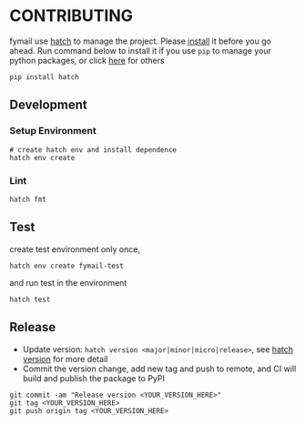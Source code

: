 # CONTRIBUTING

fymail use [hatch](https://hatch.pypa.io/latest/) to manage the project. Please
[install](https://hatch.pypa.io/latest/install) it before you go ahead. Run command below to install it if you
use `pip` to manage your python packages, or click [here](https://hatch.pypa.io/latest/install) for others

```shell
pip install hatch
```

## Development

### Setup Environment

```shell
# create hatch env and install dependence
hatch env create
```

### Lint

```shell
hatch fmt
```

## Test

create test environment only once,

```shell
hatch env create fymail-test
```

and run test in the environment

```shell
hatch test
```

## Release

* Update version: `hatch version <major|minor|micro|release>`, see [hatch version](https://hatch.pypa.io/latest/version/)
  for more detail
* Commit the version change, add new tag and push to remote, and CI will build and publish the package to PyPI

```shell
git commit -am "Release version <YOUR_VERSION_HERE>"
git tag <YOUR_VERSION_HERE>
git push origin tag <YOUR_VERSION_HERE>
```
